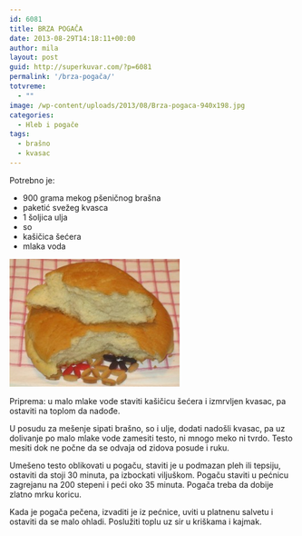```yaml
---
id: 6081
title: BRZA POGAČA
date: 2013-08-29T14:18:11+00:00
author: mila
layout: post
guid: http://superkuvar.com/?p=6081
permalink: '/brza-pogača/'
totvreme:
  - ""
image: /wp-content/uploads/2013/08/Brza-pogaca-940x198.jpg
categories:
  - Hleb i pogače
tags:
  - brašno
  - kvasac
---
```

Potrebno je:

  * 900 grama mekog pšeničnog brašna
  * paketić svežeg kvasca
  * 1 šoljica ulja
  * so
  * kašičica šećera
  * mlaka voda

[<img class="alignnone size-medium wp-image-6082" src="/wp-content/uploads/2013/08/Brza-pogaca-300x225.jpg" alt="Brza pogaca" width="300" height="225" />](/wp-content/uploads/2013/08/Brza-pogaca.jpg)

Priprema: u malo mlake vode staviti kašičicu šećera i izmrvljen kvasac, pa ostaviti na toplom da nadođe.

U posudu za mešenje sipati brašno, so i ulje, dodati nadošli kvasac, pa uz dolivanje po malo mlake vode zamesiti testo, ni mnogo meko ni tvrdo. Testo mesiti dok ne počne da se odvaja od zidova posude i ruku.

Umešeno testo oblikovati u pogaču, staviti je u podmazan pleh ili tepsiju, ostaviti da stoji 30 minuta, pa izbockati viljuškom. Pogaču staviti u pećnicu zagrejanu na 200 stepeni i peći oko 35 minuta. Pogača treba da dobije zlatno mrku koricu.

Kada je pogača pečena, izvaditi je iz pećnice, uviti u platnenu salvetu i ostaviti da se malo ohladi. Poslužiti toplu uz sir u kriškama i kajmak.